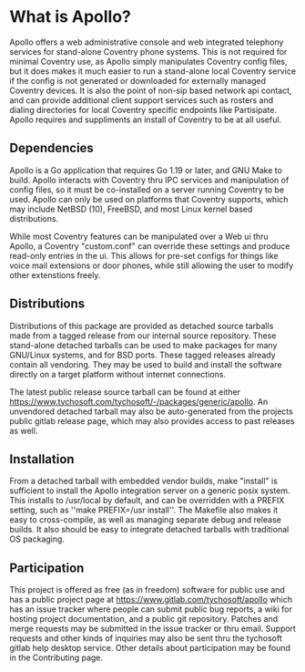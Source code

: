 # What is Apollo?

Apollo offers a web administrative console and web integrated telephony
services for stand-alone Coventry phone systems. This is not required for
minimal Coventry use, as Apollo simply manipulates Coventry config files, but
it does makes it much easier to run a stand-alone local Coventry service if
the config is not generated or downloaded for externally managed Coventry
devices. It is also the point of non-sip based network api contact, and can
provide additional client support services such as rosters and dialing
directories for local Coventry specific endpoints like Partisipate. Apollo
requires and suppliments an install of Coventry to be at all useful.

## Dependencies

Apollo is a Go application that requires Go 1.19 or later, and GNU Make to
build. Apollo interacts with Coventry thru IPC services and manipulation of
config files, so it must be co-installed on a server running Coventry to be
used. Apollo can only be used on platforms that Coventry supports, which may
include NetBSD (10), FreeBSD, and most Linux kernel based distributions.

While most Coventry features can be manipulated over a Web ui thru Apollo, a
Coventry "custom.conf" can override these settings and produce read-only
entries in the ui. This allows for pre-set configs for things like voice mail
extensions or door phones, while still allowing the user to modify other
extenstions freely.

## Distributions

Distributions of this package are provided as detached source tarballs made
from a tagged release from our internal source repository. These stand-alone
detached tarballs can be used to make packages for many GNU/Linux systems, and
for BSD ports. These tagged releases already contain all vendoring. They may be
used to build and install the software directly on a target platform without
internet connections.

The latest public release source tarball can be found at either
https://www.tychosoft.com/tychosoft/-/packages/generic/apollo.  An unvendored
detached tarball may also be auto-generated from the projects public gitlab
release page, which may also provides access to past releases as well.

## Installation

From a detached tarball with embedded vendor builds, make "install" is
sufficient to install the Apollo integration server on a generic posix system.
This installs to /usr/local by default, and can be overridden with a PREFIX
setting, such as ''make PREFIX=/usr install''. The Makefile also makes it
easy to cross-compile, as well as managing separate debug and release builds.
It also should be easy to integrate detached tarballs with traditional OS
packaging.

## Participation

This project is offered as free (as in freedom) software for public use and has
a public project page at https://www.gitlab.com/tychosoft/apollo which has an
issue tracker where people can submit public bug reports, a wiki for hosting
project documentation, and a public git repository. Patches and merge requests
may be submitted in the issue tracker or thru email. Support requests and other
kinds of inquiries may also be sent thru the tychosoft gitlab help desktop
service. Other details about participation may be found in the Contributing
page.

